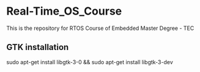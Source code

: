 # Real-Time_OS_Course
This is the repository for RTOS Course of Embedded Master Degree - TEC

## GTK installation
sudo apt-get install libgtk-3-0 && sudo apt-get install libgtk-3-dev
